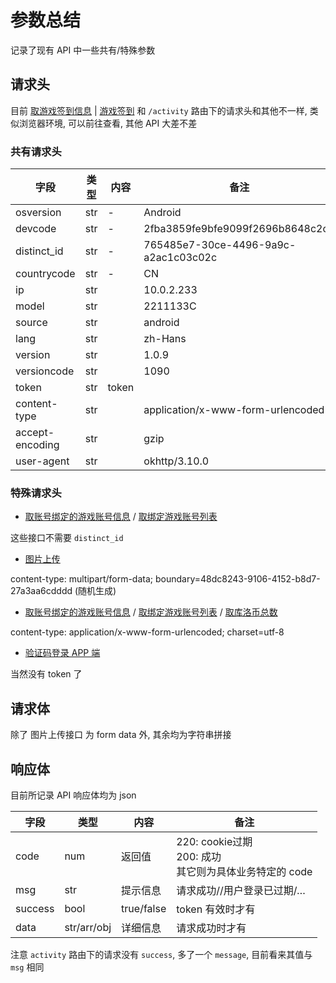 # 参数总结

记录了现有 API 中一些共有/特殊参数

## 请求头

目前 [取游戏签到信息](/API/encourage/signIn/initSignIn.md) | [游戏签到](/API/encourage/signIn.md) 和 `/activity` 路由下的请求头和其他不一样, 类似浏览器环境, 可以前往查看, 其他 API 大差不差

### 共有请求头

| 字段            | 类型 | 内容  | 备注                                 |
| --------------- | ---- | ----- | ------------------------------------ |
| osversion       | str  | -     | Android                              |
| devcode         | str  | -     | 2fba3859fe9bfe9099f2696b8648c2c6     |
| distinct_id     | str  | -     | 765485e7-30ce-4496-9a9c-a2ac1c03c02c |
| countrycode     | str  | -     | CN                                   |
| ip              | str  |       | 10.0.2.233                           |
| model           | str  |       | 2211133C                             |
| source          | str  |       | android                              |
| lang            | str  |       | zh-Hans                              |
| version         | str  |       | 1.0.9                                |
| versioncode     | str  |       | 1090                                 |
| token           | str  | token |                                      |
| content-type    | str  |       | application/x-www-form-urlencoded    |
| accept-encoding | str  |       | gzip                                 |
| user-agent      | str  |       | okhttp/3.10.0                        |

### 特殊请求头

- [取账号绑定的游戏账号信息](/API/gamer/role/list.md) / [取绑定游戏账号列表](/API/user/role/findRoleList.md) 

这些接口不需要 `distinct_id` 

- [图片上传](/API/forum/uploadForumImg.md) 

content-type: multipart/form-data; boundary=48dc8243-9106-4152-b8d7-27a3aa6cdddd (随机生成)

- [取账号绑定的游戏账号信息](/API/gamer/role/list.md) / [取绑定游戏账号列表](/API/user/role/findRoleList.md) / [取库洛币总数](/API/encourage/gold/getTotalGold.md)

content-type: application/x-www-form-urlencoded; charset=utf-8

- [验证码登录 APP 端](/API/user/sdkLogin.md)

当然没有 token 了

## 请求体

除了 图片上传接口 为 form data 外, 其余均为字符串拼接

## 响应体

目前所记录 API 响应体均为 json

| 字段    | 类型        | 内容       | 备注                                                         |
| ------- | ----------- | ---------- | ------------------------------------------------------------ |
| code    | num         | 返回值     | 220: cookie过期<br />200: 成功<br />其它则为具体业务特定的 code |
| msg     | str         | 提示信息   | 请求成功//用户登录已过期/…                                   |
| success | bool        | true/false | token 有效时才有                                             |
| data    | str/arr/obj | 详细信息   | 请求成功时才有                                               |

注意 `activity` 路由下的请求没有 `success`, 多了一个 `message`, 目前看来其值与 `msg` 相同
